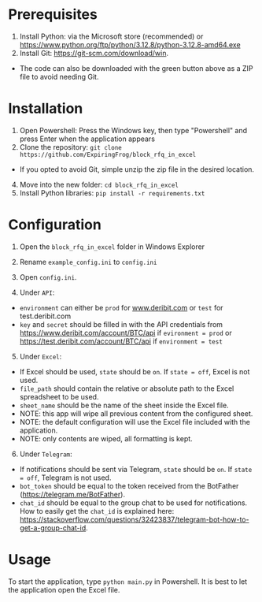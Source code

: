 # Prerequisites
1. Install Python: via the Microsoft store (recommended) or https://www.python.org/ftp/python/3.12.8/python-3.12.8-amd64.exe
2. Install Git: https://git-scm.com/download/win.
  - The code can also be downloaded with the green button above as a ZIP file to avoid needing Git.

# Installation
1. Open Powershell: Press the Windows key, then type "Powershell" and press Enter when the application appears
2. Clone the repository: `git clone https://github.com/ExpiringFrog/block_rfq_in_excel`
  - If you opted to avoid Git, simple unzip the zip file in the desired location.
4. Move into the new folder: `cd block_rfq_in_excel`
5. Install Python libraries: `pip install -r requirements.txt`

# Configuration
1. Open the `block_rfq_in_excel` folder in Windows Explorer
2. Rename `example_config.ini` to `config.ini`

3. Open `config.ini`.

4. Under `API`:
  - `environment` can either be `prod` for www.deribit.com or `test` for test.deribit.com
  - `key` and `secret` should be filled in with the API credentials from https://www.deribit.com/account/BTC/api if `evironment = prod` or https://test.deribit.com/account/BTC/api if `environment = test`

5. Under `Excel`:
  - If Excel should be used, `state` should be `on`. If `state = off`, Excel is not used.
  - `file_path` should contain the relative or absolute path to the Excel spreadsheet to be used.
  - `sheet_name` should be the name of the sheet inside the Excel file.
  - NOTE: this app will wipe all previous content from the configured sheet.
  - NOTE: the default configuration will use the Excel file included with the application.
  - NOTE: only contents are wiped, all formatting is kept.

6. Under `Telegram`:
  - If notifications should be sent via Telegram, `state` should be `on`. If `state = off`, Telegram is not used.
  - `bot_token` should be equal to the token received from the BotFather (https://telegram.me/BotFather).
  - `chat_id` should be equal to the group chat to be used for notifications. How to easily get the `chat_id` is explained here: https://stackoverflow.com/questions/32423837/telegram-bot-how-to-get-a-group-chat-id.

# Usage
To start the application, type `python main.py` in Powershell.
It is best to let the application open the Excel file.

